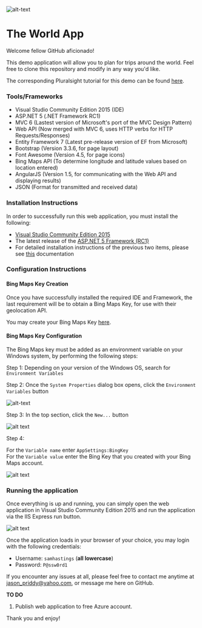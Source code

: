 ![alt-text](http://www.clarity-ventures.com/portals/0/images/resources/dotnetlogo.png "ASP.NET Logo")

# The World App

Welcome fellow GitHub aficionado!

This demo application will allow you to plan for trips around the world.  Feel free to clone this repository and modify in any way you'd like.

The corresponding Pluralsight tutorial for this demo can be found [here](https://app.pluralsight.com/library/courses/aspdotnet-5-ef7-bootstrap-angular-web-app/table-of-contents).

### Tools/Frameworks
* Visual Studio Community Edition 2015 (IDE)
* ASP.NET 5 (.NET Framework RC1)
* MVC 6 (Lastest version of Microsoft's port of the MVC Design Pattern)
* Web API (Now merged with MVC 6, uses HTTP verbs for HTTP Requests/Responses)
* Entity Framework 7 (Latest pre-release version of EF from Microsoft)
* Bootstrap (Version 3.3.6, for page layout)
* Font Awesome (Version 4.5, for page icons)
* Bing Maps API (To determine longitude and latitude values based on location entered)
* AngularJS (Version 1.5, for communicating with the Web API and displaying results)
* JSON (Format for transmitted and received data)

### Installation Instructions

In order to successfully run this web application, you must install the following:
* [Visual Studio Community Edition 2015](https://www.visualstudio.com/en-us/products/visual-studio-community-vs.aspx)
* The latest release of the [ASP.NET 5 Framework (RC1)](https://go.microsoft.com/fwlink/?LinkId=627627)
* For detailed installation instructions of the previous two items, please see [this](http://docs.asp.net/en/latest/getting-started/installing-on-windows.html) documentation

### Configuration Instructions
#### Bing Maps Key Creation
Once you have successfully installed the required IDE and Framework, the last requirement will be to obtain a Bing Maps Key, for use with their geolocation API.

You may create your Bing Maps Key [here](https://www.bingmapsportal.com/).

#### Bing Maps Key Configuration
The Bing Maps key must be added as an environment variable on your Windows system, by performing the following steps:

Step 1: Depending on your version of the Windows OS, search for `Environment Variables`

Step 2: Once the `System Properties` dialog box opens, click the `Environment Variables` button

![alt-text](http://www.jasonpriddy.com/images/SystemProperties.png "System Properties")

Step 3: In the top section, click the `New...` button

![alt text](http://www.jasonpriddy.com/images/EnvironmentVariables.png "Environment Variables")

Step 4:

For the `Variable name` enter `AppSettings:BingKey`   
For the `Variable value` enter the Bing Key that you created with your Bing Maps account.

![alt text](http://www.jasonpriddy.com/images/EnvironmentVariablesValues.png "Environment Variables Values")

### Running the application

Once everything is up and running, you can simply open the web application in Visual Studio Community Edition 2015 and run the application via the IIS Express run button.

![alt text](http://www.jasonpriddy.com/images/IISExpressButton.png "IIS Express Run Button")

Once the application loads in your browser of your choice, you may login with the following credentials:
* Username: `samhastings` (**all lowercase**)
* Password: `P@ssw0rd1`

If you encounter any issues at all, please feel free to contact me anytime at [jason_priddy@yahoo.com](mailto:jason_priddy@yahoo.com?subject=Help%20with%20TheWorld%20app), or message me here on GitHub.

**TO DO**

1. Publish web application to free Azure account.

Thank you and enjoy!